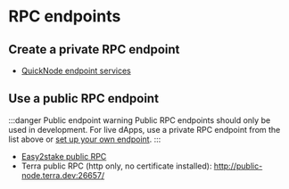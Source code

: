# RPC endpoints

## Create a private RPC endpoint

- [QuickNode endpoint services](https://www.quicknode.com/)

## Use a public RPC endpoint

:::danger Public endpoint warning
Public RPC endpoints should only be used in development. For live dApps, use a private RPC endpoint from the list above or [set up your own endpoint](/How-to/Run-a-full-Terra-node/Hardware-requirements.md).
:::

- [Easy2stake public RPC](https://terra-rpc.easy2stake.com/)
- Terra public RPC (http only, no certificate installed): http://public-node.terra.dev:26657/

